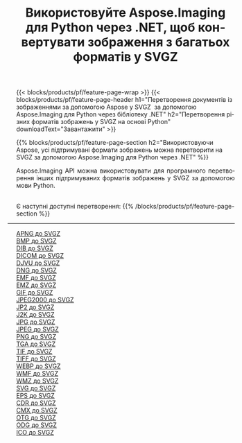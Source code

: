 ﻿---
title: Використовуйте Aspose.Imaging для Python через .NET, щоб конвертувати зображення з багатьох форматів у SVGZ 
weight: 3920
url: /uk/python-net/conversion/to/svgz 
lang: uk
langdirlevel: 2
locales: zh-hans,ja,it,ru,de,es,fr,nl,id,lt,pl,pt,vi,tr,ko,zh-hant,ar,hi,th,sv,cs,uk,he
description: Ви можете використовувати Aspose.Imaging для Python через бібліотеку .NET для перетворення різноманітних форматів у SVGZ
---

{{< blocks/products/pf/feature-page-wrap >}}
{{< blocks/products/pf/feature-page-header h1="Перетворення документів із зображеннями за допомогою Aspose у SVGZ  за допомогою Aspose.Imaging для Python через бібліотеку .NET" h2="Перетворення різних форматів зображень у SVGZ на основі Python" downloadText="Завантажити" >}}


{{% blocks/products/pf/feature-page-section  h2="Використовуючи Aspose, усі підтримувані формати зображень можна перетворити на SVGZ за допомогою Aspose.Imaging для Python через .NET" %}}
<p align=justify>Aspose.Imaging API можна використовувати для програмного перетворення інших підтримуваних форматів зображень у SVGZ за допомогою мови Python.</p>
<br/>
Є наступні доступні перетворення:
{{% /blocks/products/pf/feature-page-section %}}
<div class="container-fluid productfamilypage bg-gray">
    <div class="convertypes bg-gray agp-content section">
        <div class="container">
		<hr style="margin-left:-20px;"/>
		<div class="row other-converters">
		    <div class='col-md-2 other-converter remove-lp remove-rp'><a href="/imaging/uk/python-net/conversion/apng-to-svgz" >APNG до SVGZ</a></div>
<div class='col-md-2 other-converter remove-lp remove-rp'><a href="/imaging/uk/python-net/conversion/bmp-to-svgz" >BMP до SVGZ</a></div>
<div class='col-md-2 other-converter remove-lp remove-rp'><a href="/imaging/uk/python-net/conversion/dib-to-svgz" >DIB до SVGZ</a></div>
<div class='col-md-2 other-converter remove-lp remove-rp'><a href="/imaging/uk/python-net/conversion/dicom-to-svgz" >DICOM до SVGZ</a></div>
<div class='col-md-2 other-converter remove-lp remove-rp'><a href="/imaging/uk/python-net/conversion/djvu-to-svgz" >DJVU до SVGZ</a></div>
<div class='col-md-2 other-converter remove-lp remove-rp'><a href="/imaging/uk/python-net/conversion/dng-to-svgz" >DNG до SVGZ</a></div>
<div class='col-md-2 other-converter remove-lp remove-rp'><a href="/imaging/uk/python-net/conversion/emf-to-svgz" >EMF до SVGZ</a></div>
<div class='col-md-2 other-converter remove-lp remove-rp'><a href="/imaging/uk/python-net/conversion/emz-to-svgz" >EMZ до SVGZ</a></div>
<div class='col-md-2 other-converter remove-lp remove-rp'><a href="/imaging/uk/python-net/conversion/gif-to-svgz" >GIF до SVGZ</a></div>
<div class='col-md-2 other-converter remove-lp remove-rp'><a href="/imaging/uk/python-net/conversion/jpeg2000-to-svgz" >JPEG2000 до SVGZ</a></div>
<div class='col-md-2 other-converter remove-lp remove-rp'><a href="/imaging/uk/python-net/conversion/jp2-to-svgz" >JP2 до SVGZ</a></div>
<div class='col-md-2 other-converter remove-lp remove-rp'><a href="/imaging/uk/python-net/conversion/j2k-to-svgz" >J2K до SVGZ</a></div>
<div class='col-md-2 other-converter remove-lp remove-rp'><a href="/imaging/uk/python-net/conversion/jpg-to-svgz" >JPG до SVGZ</a></div>
<div class='col-md-2 other-converter remove-lp remove-rp'><a href="/imaging/uk/python-net/conversion/jpeg-to-svgz" >JPEG до SVGZ</a></div>
<div class='col-md-2 other-converter remove-lp remove-rp'><a href="/imaging/uk/python-net/conversion/png-to-svgz" >PNG до SVGZ</a></div>
<div class='col-md-2 other-converter remove-lp remove-rp'><a href="/imaging/uk/python-net/conversion/tga-to-svgz" >TGA до SVGZ</a></div>
<div class='col-md-2 other-converter remove-lp remove-rp'><a href="/imaging/uk/python-net/conversion/tif-to-svgz" >TIF до SVGZ</a></div>
<div class='col-md-2 other-converter remove-lp remove-rp'><a href="/imaging/uk/python-net/conversion/tiff-to-svgz" >TIFF до SVGZ</a></div>
<div class='col-md-2 other-converter remove-lp remove-rp'><a href="/imaging/uk/python-net/conversion/webp-to-svgz" >WEBP до SVGZ</a></div>
<div class='col-md-2 other-converter remove-lp remove-rp'><a href="/imaging/uk/python-net/conversion/wmf-to-svgz" >WMF до SVGZ</a></div>
<div class='col-md-2 other-converter remove-lp remove-rp'><a href="/imaging/uk/python-net/conversion/wmz-to-svgz" >WMZ до SVGZ</a></div>
<div class='col-md-2 other-converter remove-lp remove-rp'><a href="/imaging/uk/python-net/conversion/svg-to-svgz" >SVG до SVGZ</a></div>
<div class='col-md-2 other-converter remove-lp remove-rp'><a href="/imaging/uk/python-net/conversion/eps-to-svgz" >EPS до SVGZ</a></div>
<div class='col-md-2 other-converter remove-lp remove-rp'><a href="/imaging/uk/python-net/conversion/cdr-to-svgz" >CDR до SVGZ</a></div>
<div class='col-md-2 other-converter remove-lp remove-rp'><a href="/imaging/uk/python-net/conversion/cmx-to-svgz" >CMX до SVGZ</a></div>
<div class='col-md-2 other-converter remove-lp remove-rp'><a href="/imaging/uk/python-net/conversion/otg-to-svgz" >OTG до SVGZ</a></div>
<div class='col-md-2 other-converter remove-lp remove-rp'><a href="/imaging/uk/python-net/conversion/odg-to-svgz" >ODG до SVGZ</a></div>
<div class='col-md-2 other-converter remove-lp remove-rp'><a href="/imaging/uk/python-net/conversion/ico-to-svgz" >ICO до SVGZ</a></div>
                </div>
        </div>
    </div>
</div>
<br/>

